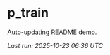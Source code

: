 # p_train

Auto-updating README demo.

<!--START_SECTION:status-->
_Last run: 2025-10-23 06:36 UTC_
<!--END_SECTION:status-->


















































































































































































































































































































































































































































































































































































































































































































































































































































































































































































































































































































































































































































































































































































































